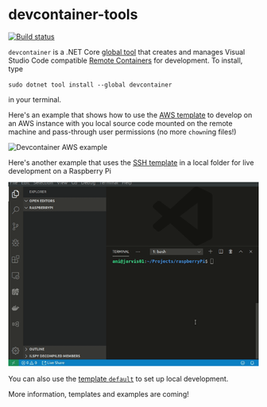 # devcontainer-tools

[![Build status](https://ci.appveyor.com/api/projects/status/uwnfvv2g62uvxb7j/branch/master?svg=true)](https://ci.appveyor.com/project/aniongithub/devcontainer-tools/branch/master)

`devcontainer` is a .NET Core [global tool](https://docs.microsoft.com/en-us/dotnet/core/tools/global-tools) that creates and manages Visual Studio Code compatible [Remote Containers](https://code.visualstudio.com/docs/remote/containers) for development. To install, type

`sudo dotnet tool install --global devcontainer`

in your terminal.

Here's an example that shows how to use the [AWS template](https://github.com/aniongithub/devcontainer-tools/tree/master/devcontainer/templates/aws) to develop on an AWS instance with you local source code mounted on the remote machine and pass-through user permissions (no more `chown`ing files!)

![Devcontainer AWS example](images/devcontainer_aws.gif)

Here's another example that uses the [SSH template](https://github.com/aniongithub/devcontainer-tools/tree/master/devcontainer/templates/ssh) in a local folder for live development on a Raspberry Pi

![Devcontainer Raspberry Pi example](images/devcontainer_raspberrypi.gif)

You can also use the [template `default`](https://github.com/aniongithub/devcontainer-tools/tree/master/devcontainer/templates/default) to set up local development. 

More information, templates and examples are coming! 